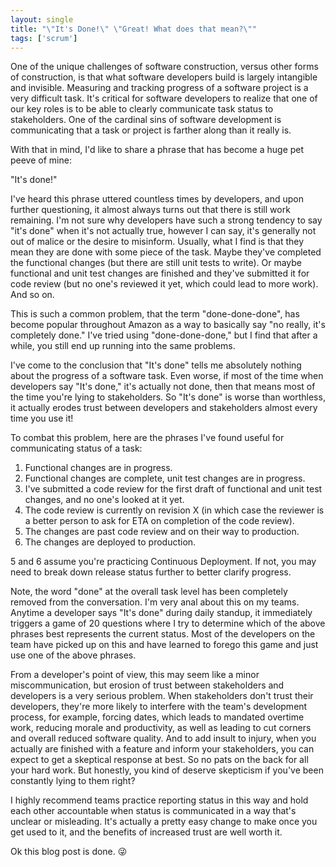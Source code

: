 ```yaml
---
layout: single
title: "\"It's Done!\" \"Great! What does that mean?\""
tags: ['scrum']
---
```


One of the unique challenges of software construction, versus other forms of construction, is that what software developers build is largely
intangible and invisible. Measuring and tracking progress of a software project is a very difficult task. It's critical for software developers
to realize that one of our key roles is to be able to clearly communicate task status to stakeholders. One of the cardinal sins
of software development is communicating that a task or project is farther along than it really is.

With that in mind, I'd like to share a phrase that has become a huge pet peeve of mine:

"It's done!"

I've heard this phrase uttered countless times by developers, and upon further questioning, it almost always turns out that there is still work
remaining. I'm not sure why developers have such a strong tendency to say "it's done" when it's not actually true, however I can say, it's
generally not out of malice or the desire to misinform. Usually, what I find is that they mean they are done with some piece of the task.
Maybe they've completed the functional changes (but there are still unit tests to write). Or maybe functional and unit test changes are finished
and they've submitted it for code review (but no one's reviewed it yet, which could lead to more work). And so on.

This is such a common problem, that the term "done-done-done", has become popular throughout Amazon as a way to basically say "no really, it's
completely done." I've tried using "done-done-done," but I find that after a while, you still end up running into the same problems.

I've come to the conclusion that "It's done" tells me absolutely nothing about the progress of a software task. Even worse, if most of the time
when developers say "It's done," it's actually not done, then that means most of the time you're lying to stakeholders. So "It's done"
is worse than worthless, it actually erodes trust between developers and stakeholders almost every time you use it!

To combat this problem, here are the phrases I've found useful for communicating status of a task:

1. Functional changes are in progress.
1. Functional changes are complete, unit test changes are in progress.
1. I've submitted a code review for the first draft of functional and unit test changes, and no one's looked at it yet.
1. The code review is currently on revision X (in which case the reviewer is a better person to ask for ETA on completion of the code review).
1. The changes are past code review and on their way to production.
1. The changes are deployed to production.

5 and 6 assume you're practicing Continuous Deployment. If not, you may need to break down release status further to better clarify progress.

Note, the word "done" at the overall task level has been completely removed from the conversation. I'm very anal about this on my teams. Anytime
a developer says "It's done" during daily standup, it immediately triggers a game of 20 questions where I try to determine which of the above phrases
best represents the current status. Most of the developers on the team have picked up on this and have learned to forego this game and just use
one of the above phrases.

From a developer's point of view, this may seem like a minor miscommunication, but erosion of trust between stakeholders and developers
is a very serious problem. When stakeholders don't trust their developers, they're more likely to interfere with the team's development process, for
example, forcing dates, which leads to mandated overtime work, reducing morale and productivity, as well as leading to cut corners and overall reduced
software quality. And to add insult to injury, when you actually are finished with a feature and inform your stakeholders, you can expect to get a
skeptical response at best. So no pats on the back for all your hard work. But honestly, you kind of deserve skepticism if you've been constantly lying
to them right?

I highly recommend teams practice reporting status in this way and hold each other accountable when status is communicated in a way that's unclear or
misleading. It's actually a pretty easy change to make once you get used to it, and the benefits of increased trust are well worth it.

Ok this blog post is done. 😜
